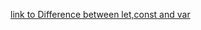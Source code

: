 [link to Difference between let,const and var](https://docs.google.com/document/d/1YrQaS5rSjzO0G0AimH_p5OZrz3QTdWl2002ovN4Q000/edit?usp=sharing) 


